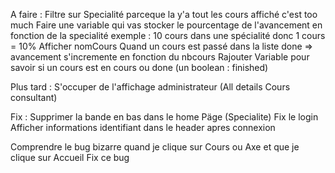 A faire :
Filtre sur Specialité parceque la y'a tout les cours affiché c'est too much
Faire une variable qui vas stocker le pourcentage de l'avancement en fonction de la specialité exemple : 10 cours dans une spécialité donc 1 cours = 10%
Afficher nomCours
Quand un cours est passé dans la liste done => avancement s'incremente en fonction du nbcours
Rajouter Variable pour savoir si un cours est en cours ou done (un boolean : finished)

Plus tard :
S'occuper de l'affichage administrateur (All details Cours consultant)

Fix :
Supprimer la bande en bas dans le home Päge (Specialite)
Fix le login
Afficher informations identifiant dans le header apres connexion

Comprendre le bug bizarre quand je clique sur Cours ou Axe et que je clique sur Accueil
Fix ce bug

 
